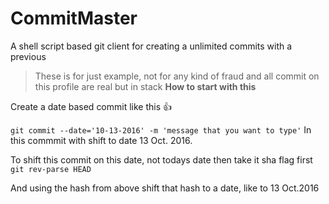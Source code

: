 # CommitMaster
A shell script based git client for creating a unlimited commits with a previous

>These is for just example, not for any kind of fraud and all commit on this profile are real but in stack
**How to start with this**

Create a date based commit like this :+1:

```git commit --date='10-13-2016' -m 'message that you want to type'```
In this commmit with shift to date 13 Oct. 2016. 

To shift this commit on this date, not todays date then take it sha flag first
 ```git rev-parse HEAD```
 
 And using the hash from above shift that hash to a date, like to 13 Oct.2016
